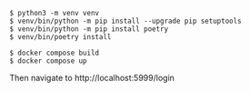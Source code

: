 ```
$ python3 -m venv venv
$ venv/bin/python -m pip install --upgrade pip setuptools
$ venv/bin/python -m pip install poetry
$ venv/bin/poetry install
```

```
$ docker compose build
$ docker compose up
```

Then navigate to http://localhost:5999/login
